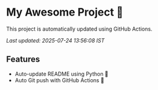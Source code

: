 # My Awesome Project 🚀

This project is automatically updated using GitHub Actions.

_Last updated: 2025-07-24 13:56:08 IST_

## Features
- Auto-update README using Python 🐍
- Auto Git push with GitHub Actions 🤖
